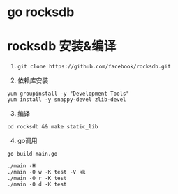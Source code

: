 # go rocksdb #

# rocksdb 安装&编译 #

1. `git clone https://github.com/facebook/rocksdb.git`

2. 依赖库安装

```
yum groupinstall -y "Development Tools"
yum install -y snappy-devel zlib-devel
```

3. 编译

```
cd rocksdb && make static_lib
```

4. go调用

```
go build main.go

./main -H
./main -O w -K test -V kk
./main -O r -K test
./main -O d -K test
```